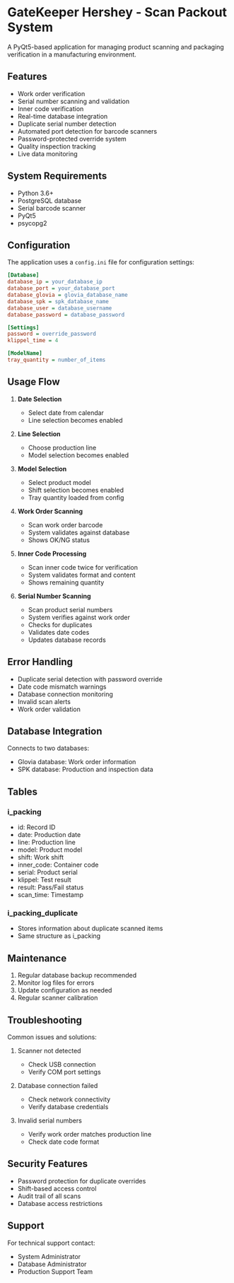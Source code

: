 # GateKeeper Hershey - Scan Packout System

A PyQt5-based application for managing product scanning and packaging verification in a manufacturing environment.

## Features

- Work order verification
- Serial number scanning and validation
- Inner code verification 
- Real-time database integration
- Duplicate serial number detection
- Automated port detection for barcode scanners
- Password-protected override system
- Quality inspection tracking
- Live data monitoring

## System Requirements

- Python 3.6+
- PostgreSQL database
- Serial barcode scanner
- PyQt5
- psycopg2

## Configuration

The application uses a `config.ini` file for configuration settings:

```ini
[Database]
database_ip = your_database_ip
database_port = your_database_port
database_glovia = glovia_database_name
database_spk = spk_database_name
database_user = database_username
database_password = database_password

[Settings]
password = override_password
klippel_time = 4

[ModelName]
tray_quantity = number_of_items
```

## Usage Flow

1. **Date Selection**
   - Select date from calendar
   - Line selection becomes enabled

2. **Line Selection**
   - Choose production line
   - Model selection becomes enabled

3. **Model Selection**
   - Select product model
   - Shift selection becomes enabled
   - Tray quantity loaded from config

4. **Work Order Scanning**
   - Scan work order barcode
   - System validates against database
   - Shows OK/NG status

5. **Inner Code Processing**
   - Scan inner code twice for verification
   - System validates format and content
   - Shows remaining quantity

6. **Serial Number Scanning**
   - Scan product serial numbers
   - System verifies against work order
   - Checks for duplicates
   - Validates date codes
   - Updates database records

## Error Handling

- Duplicate serial detection with password override
- Date code mismatch warnings
- Database connection monitoring
- Invalid scan alerts
- Work order validation

## Database Integration

Connects to two databases:
- Glovia database: Work order information
- SPK database: Production and inspection data

## Tables

### i_packing
- id: Record ID
- date: Production date
- line: Production line
- model: Product model
- shift: Work shift
- inner_code: Container code
- serial: Product serial
- klippel: Test result
- result: Pass/Fail status
- scan_time: Timestamp

### i_packing_duplicate
- Stores information about duplicate scanned items
- Same structure as i_packing

## Maintenance

1. Regular database backup recommended
2. Monitor log files for errors
3. Update configuration as needed
4. Regular scanner calibration

## Troubleshooting

Common issues and solutions:
1. Scanner not detected
   - Check USB connection
   - Verify COM port settings

2. Database connection failed
   - Check network connectivity
   - Verify database credentials

3. Invalid serial numbers
   - Verify work order matches production line
   - Check date code format

## Security Features

- Password protection for duplicate overrides
- Shift-based access control
- Audit trail of all scans
- Database access restrictions

## Support

For technical support contact:
- System Administrator
- Database Administrator
- Production Support Team
